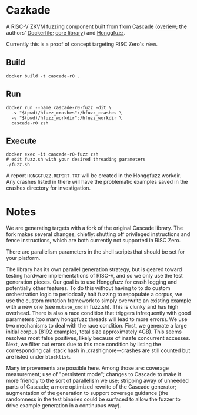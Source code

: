 # Cazkade
A RISC-V ZKVM fuzzing component built from from Cascade ([overiew](https://comsec.ethz.ch/research/hardware-design-security/cascade-cpu-fuzzing-via-intricate-program-generation/); the authors' [Dockerfile](https://github.com/comsec-group/cascade-artifacts); [core library](https://github.com/cascade-artifacts-designs/cascade-meta)) and [Honggfuzz](https://github.com/google/honggfuzz).

Currently this is a proof of concept targeting RISC Zero's `r0vm`.

## Build
```
docker build -t cascade-r0 .
```

## Run
```
docker run --name cascade-r0-fuzz -dit \
  -v "$(pwd)/hfuzz_crashes":/hfuzz_crashes \
  -v "$(pwd)/hfuzz_workdir":/hfuzz_workdir \
  cascade-r0 zsh
```

## Execute
```
docker exec -it cascade-r0-fuzz zsh
# edit fuzz.sh with your desired threading parameters
./fuzz.sh
```

A report `HONGGFUZZ.REPORT.TXT` will be created in the Honggfuzz workdir. Any crashes listed in there will have the problematic examples saved in the crashes directory for investigation.

# Notes
We are generating targets with a fork of the original Cascade library. The fork makes several changes, chiefly: shutting off privileged instructions and fence instructions, which are both currently not supported in RISC Zero. 

There are parallelism parameters in the shell scripts that should be set for your platform.

The library has its own parallel generation strategy, but is geared toward testing hardware implementations of RISC-V, and so we only use the test generation pieces. Our goal is to use Honggfuzz for crash logging and potentially other features. To do this without having to to do custom orchestration logic to periodcally halt fuzzing to repopulate a corpus, we use the custom mutation framework to simply overwrite an existing example with a new one (see `mutate_cmd` in fuzz.sh). This is clunky and has high overhead. There is also a race condition that triggers infrequently with good parameters (too many honggfuzz threads will lead to more errors). We use two mechanisms to deal with the race condition. First, we generate a large initial corpus (8192 examples, total size approximately 4GB). This seems resolves most false positives, likely because of insafe concurrent accesses. Next, we filter out errors due to this race condition by listing the corresponding call stack hash in .crashignore--crashes are still counted but are listed under `blocklist`.

Many improvements are possible here. Among those are: coverage measurement; use of "persistent mode"; changes to Cascade to make it more friendly to the sort of parallelism we use; stripping away of unneeded parts of Cascade; a more optimized rewrite of the Cascade generator; augmentation of the generation to support coverage guidance (the randomness in the test binaries could be surfaced to allow the fuzzer to drive example generation in a continuous way).
